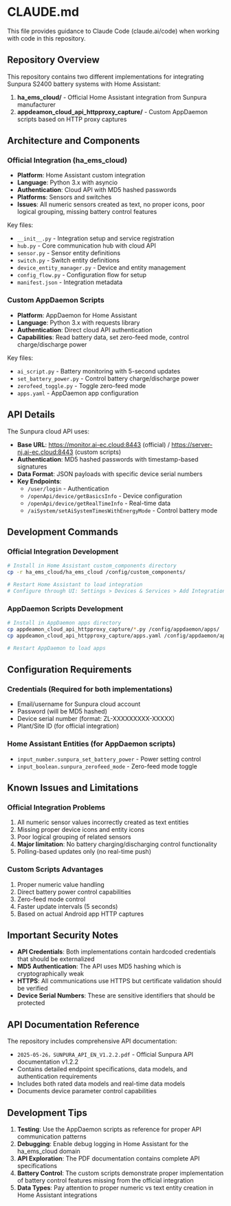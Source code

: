 # CLAUDE.md

This file provides guidance to Claude Code (claude.ai/code) when working with code in this repository.

## Repository Overview

This repository contains two different implementations for integrating Sunpura S2400 battery systems with Home Assistant:

1. **ha_ems_cloud/** - Official Home Assistant integration from Sunpura manufacturer
2. **appdeamon_cloud_api_httpproxy_capture/** - Custom AppDaemon scripts based on HTTP proxy captures

## Architecture and Components

### Official Integration (ha_ems_cloud)
- **Platform**: Home Assistant custom integration
- **Language**: Python 3.x with asyncio
- **Authentication**: Cloud API with MD5 hashed passwords
- **Platforms**: Sensors and switches
- **Issues**: All numeric sensors created as text, no proper icons, poor logical grouping, missing battery control features

Key files:
- `__init__.py` - Integration setup and service registration
- `hub.py` - Core communication hub with cloud API
- `sensor.py` - Sensor entity definitions
- `switch.py` - Switch entity definitions
- `device_entity_manager.py` - Device and entity management
- `config_flow.py` - Configuration flow for setup
- `manifest.json` - Integration metadata

### Custom AppDaemon Scripts
- **Platform**: AppDaemon for Home Assistant
- **Language**: Python 3.x with requests library
- **Authentication**: Direct cloud API authentication
- **Capabilities**: Read battery data, set zero-feed mode, control charge/discharge power

Key files:
- `ai_script.py` - Battery monitoring with 5-second updates
- `set_battery_power.py` - Control battery charge/discharge power
- `zerofeed_toggle.py` - Toggle zero-feed mode
- `apps.yaml` - AppDaemon app configuration

## API Details

The Sunpura cloud API uses:
- **Base URL**: https://monitor.ai-ec.cloud:8443 (official) / https://server-nj.ai-ec.cloud:8443 (custom scripts)
- **Authentication**: MD5 hashed passwords with timestamp-based signatures
- **Data Format**: JSON payloads with specific device serial numbers
- **Key Endpoints**:
  - `/user/login` - Authentication
  - `/openApi/device/getBasicsInfo` - Device configuration
  - `/openApi/device/getRealTimeInfo` - Real-time data
  - `/aiSystem/setAiSystemTimesWithEnergyMode` - Control battery mode

## Development Commands

### Official Integration Development
```bash
# Install in Home Assistant custom_components directory
cp -r ha_ems_cloud/ha_ems_cloud /config/custom_components/

# Restart Home Assistant to load integration
# Configure through UI: Settings > Devices & Services > Add Integration
```

### AppDaemon Scripts Development
```bash
# Install in AppDaemon apps directory
cp appdeamon_cloud_api_httpproxy_capture/*.py /config/appdaemon/apps/
cp appdeamon_cloud_api_httpproxy_capture/apps.yaml /config/appdaemon/apps/

# Restart AppDaemon to load apps
```

## Configuration Requirements

### Credentials (Required for both implementations)
- Email/username for Sunpura cloud account
- Password (will be MD5 hashed)
- Device serial number (format: ZL-XXXXXXXXX-XXXXX)
- Plant/Site ID (for official integration)

### Home Assistant Entities (for AppDaemon scripts)
- `input_number.sunpura_set_battery_power` - Power setting control
- `input_boolean.sunpura_zerofeed_mode` - Zero-feed mode toggle

## Known Issues and Limitations

### Official Integration Problems
1. All numeric sensor values incorrectly created as text entities
2. Missing proper device icons and entity icons
3. Poor logical grouping of related sensors
4. **Major limitation**: No battery charging/discharging control functionality
5. Polling-based updates only (no real-time push)

### Custom Scripts Advantages
1. Proper numeric value handling
2. Direct battery power control capabilities
3. Zero-feed mode control
4. Faster update intervals (5 seconds)
5. Based on actual Android app HTTP captures

## Important Security Notes

- **API Credentials**: Both implementations contain hardcoded credentials that should be externalized
- **MD5 Authentication**: The API uses MD5 hashing which is cryptographically weak
- **HTTPS**: All communications use HTTPS but certificate validation should be verified
- **Device Serial Numbers**: These are sensitive identifiers that should be protected

## API Documentation Reference

The repository includes comprehensive API documentation:
- `2025-05-26，SUNPURA_API_EN_V1.2.2.pdf` - Official Sunpura API documentation v1.2.2
- Contains detailed endpoint specifications, data models, and authentication requirements
- Includes both rated data models and real-time data models
- Documents device parameter control capabilities

## Development Tips

1. **Testing**: Use the AppDaemon scripts as reference for proper API communication patterns
2. **Debugging**: Enable debug logging in Home Assistant for the ha_ems_cloud domain
3. **API Exploration**: The PDF documentation contains complete API specifications
4. **Battery Control**: The custom scripts demonstrate proper implementation of battery control features missing from the official integration
5. **Data Types**: Pay attention to proper numeric vs text entity creation in Home Assistant integrations